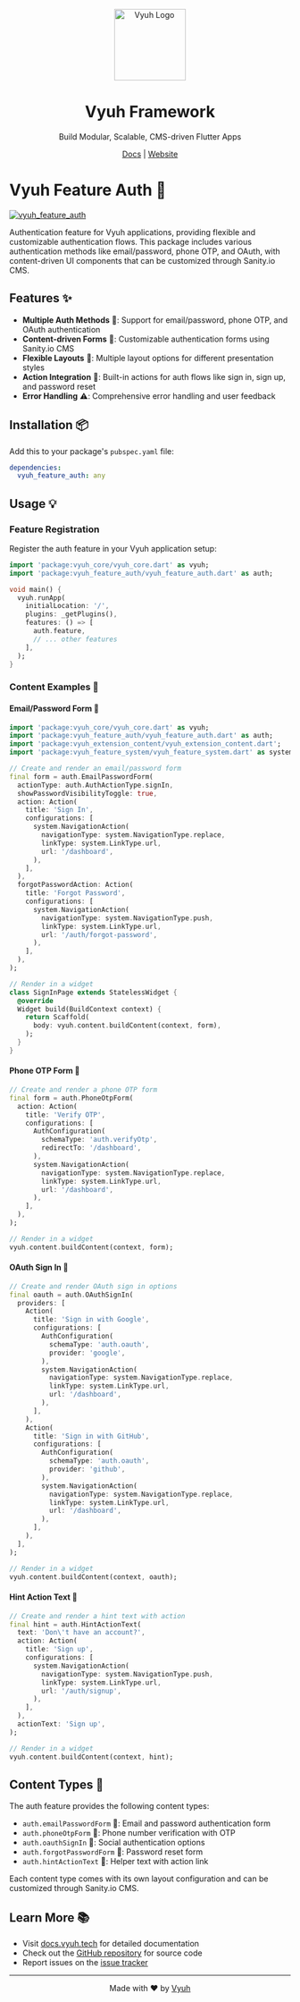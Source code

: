 <p align="center">
  <a href="https://vyuh.tech">
    <img src="https://github.com/vyuh-tech.png" alt="Vyuh Logo" height="128" />
  </a>
  <h1 align="center">Vyuh Framework</h1>
  <p align="center">Build Modular, Scalable, CMS-driven Flutter Apps</p>
  <p align="center">
    <a href="https://docs.vyuh.tech">Docs</a> |
    <a href="https://vyuh.tech">Website</a>
  </p>
</p>

# Vyuh Feature Auth 🔐

[![vyuh_feature_auth](https://img.shields.io/pub/v/vyuh_feature_auth.svg?label=vyuh_feature_auth&logo=dart&color=blue&style=for-the-badge)](https://pub.dev/packages/vyuh_feature_auth)

Authentication feature for Vyuh applications, providing flexible and
customizable authentication flows. This package includes various authentication
methods like email/password, phone OTP, and OAuth, with content-driven UI
components that can be customized through Sanity.io CMS.

## Features ✨

- **Multiple Auth Methods** 🔑: Support for email/password, phone OTP, and OAuth
  authentication
- **Content-driven Forms** 📝: Customizable authentication forms using Sanity.io
  CMS
- **Flexible Layouts** 🎨: Multiple layout options for different presentation
  styles
- **Action Integration** 🔄: Built-in actions for auth flows like sign in, sign
  up, and password reset
- **Error Handling** ⚠️: Comprehensive error handling and user feedback

## Installation 📦

Add this to your package's `pubspec.yaml` file:

```yaml
dependencies:
  vyuh_feature_auth: any
```

## Usage 💡

### Feature Registration

Register the auth feature in your Vyuh application setup:

```dart
import 'package:vyuh_core/vyuh_core.dart' as vyuh;
import 'package:vyuh_feature_auth/vyuh_feature_auth.dart' as auth;

void main() {
  vyuh.runApp(
    initialLocation: '/',
    plugins: _getPlugins(),
    features: () => [
      auth.feature,
      // ... other features
    ],
  );
}
```

### Content Examples 🎯

#### Email/Password Form 📧

```dart
import 'package:vyuh_core/vyuh_core.dart' as vyuh;
import 'package:vyuh_feature_auth/vyuh_feature_auth.dart' as auth;
import 'package:vyuh_extension_content/vyuh_extension_content.dart';
import 'package:vyuh_feature_system/vyuh_feature_system.dart' as system;

// Create and render an email/password form
final form = auth.EmailPasswordForm(
  actionType: auth.AuthActionType.signIn,
  showPasswordVisibilityToggle: true,
  action: Action(
    title: 'Sign In',
    configurations: [
      system.NavigationAction(
        navigationType: system.NavigationType.replace,
        linkType: system.LinkType.url,
        url: '/dashboard',
      ),
    ],
  ),
  forgotPasswordAction: Action(
    title: 'Forgot Password',
    configurations: [
      system.NavigationAction(
        navigationType: system.NavigationType.push,
        linkType: system.LinkType.url,
        url: '/auth/forgot-password',
      ),
    ],
  ),
);

// Render in a widget
class SignInPage extends StatelessWidget {
  @override
  Widget build(BuildContext context) {
    return Scaffold(
      body: vyuh.content.buildContent(context, form),
    );
  }
}
```

#### Phone OTP Form 📱

```dart
// Create and render a phone OTP form
final form = auth.PhoneOtpForm(
  action: Action(
    title: 'Verify OTP',
    configurations: [
      AuthConfiguration(
        schemaType: 'auth.verifyOtp',
        redirectTo: '/dashboard',
      ),
      system.NavigationAction(
        navigationType: system.NavigationType.replace,
        linkType: system.LinkType.url,
        url: '/dashboard',
      ),
    ],
  ),
);

// Render in a widget
vyuh.content.buildContent(context, form);
```

#### OAuth Sign In 🔗

```dart
// Create and render OAuth sign in options
final oauth = auth.OAuthSignIn(
  providers: [
    Action(
      title: 'Sign in with Google',
      configurations: [
        AuthConfiguration(
          schemaType: 'auth.oauth',
          provider: 'google',
        ),
        system.NavigationAction(
          navigationType: system.NavigationType.replace,
          linkType: system.LinkType.url,
          url: '/dashboard',
        ),
      ],
    ),
    Action(
      title: 'Sign in with GitHub',
      configurations: [
        AuthConfiguration(
          schemaType: 'auth.oauth',
          provider: 'github',
        ),
        system.NavigationAction(
          navigationType: system.NavigationType.replace,
          linkType: system.LinkType.url,
          url: '/dashboard',
        ),
      ],
    ),
  ],
);

// Render in a widget
vyuh.content.buildContent(context, oauth);
```

#### Hint Action Text 💭

```dart
// Create and render a hint text with action
final hint = auth.HintActionText(
  text: 'Don\'t have an account?',
  action: Action(
    title: 'Sign up',
    configurations: [
      system.NavigationAction(
        navigationType: system.NavigationType.push,
        linkType: system.LinkType.url,
        url: '/auth/signup',
      ),
    ],
  ),
  actionText: 'Sign up',
);

// Render in a widget
vyuh.content.buildContent(context, hint);
```

## Content Types 📝

The auth feature provides the following content types:

- `auth.emailPasswordForm` 📧: Email and password authentication form
- `auth.phoneOtpForm` 📱: Phone number verification with OTP
- `auth.oauthSignIn` 🔗: Social authentication options
- `auth.forgotPasswordForm` 🔑: Password reset form
- `auth.hintActionText` 💭: Helper text with action link

Each content type comes with its own layout configuration and can be customized
through Sanity.io CMS.

## Learn More 📚

- Visit [docs.vyuh.tech](https://docs.vyuh.tech) for detailed documentation
- Check out the [GitHub repository](https://github.com/vyuh-tech/vyuh) for
  source code
- Report issues on the [issue tracker](https://github.com/vyuh-tech/vyuh/issues)

---

<p align="center">Made with ❤️ by <a href="https://vyuh.tech">Vyuh</a></p>

